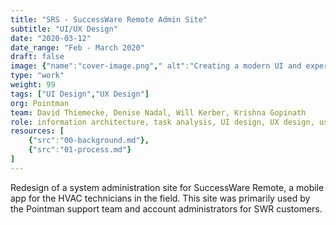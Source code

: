 ```yaml
---
title: "SRS - SuccessWare Remote Admin Site"
subtitle: "UI/UX Design"
date: "2020-03-12"
date_range: "Feb - March 2020"
draft: false
image: {"name":"cover-image.png"," alt":"Creating a modern UI and experience for SWR admin site"}
type: "work"
weight: 99
tags: ["UI Design","UX Design"]
org: Pointman
team: David Thiemecke, Denise Nadal, Will Kerber, Krishna Gopinath
role: information architecture, task analysis, UI design, UX design, user research, user testing,
resources: [
    {"src":"00-background.md"},
    {"src":"01-process.md"}
]
---
```

Redesign of a system administration site for SuccessWare Remote, a mobile app for the HVAC technicians in the field. This site was primarily used by the Pointman support team and account administrators for SWR customers.